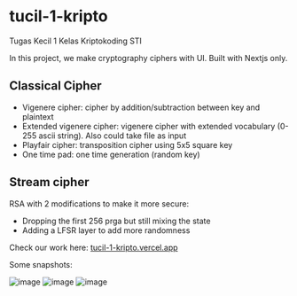 # tucil-1-kripto
Tugas Kecil 1 Kelas Kriptokoding STI

In this project, we make cryptography ciphers with UI. Built with Nextjs only.

## Classical Cipher
  - Vigenere cipher: cipher by addition/subtraction between key and plaintext
  - Extended vigenere cipher: vigenere cipher with extended vocabulary (0-255 ascii string). Also could take file as input
  - Playfair cipher: transposition cipher using 5x5 square key
  - One time pad: one time generation (random key)
 
## Stream cipher
RSA with 2 modifications to make it more secure:
  - Dropping the first 256 prga but still mixing the state
  - Adding a LFSR layer to add more randomness

Check our work here: [tucil-1-kripto.vercel.app](https://tucil-1-kripto.vercel.app)

Some snapshots:

![image](https://user-images.githubusercontent.com/68982753/224549386-4fe9dd29-4b9d-453f-a6b1-57b94ae6c3bb.png)
![image](https://user-images.githubusercontent.com/68982753/224549423-0b71f2cd-3dbc-45ec-a0b1-feaec7220c6e.png)
![image](https://user-images.githubusercontent.com/68982753/224549443-273725da-a45f-42e7-a9ac-9820fdd33297.png)
